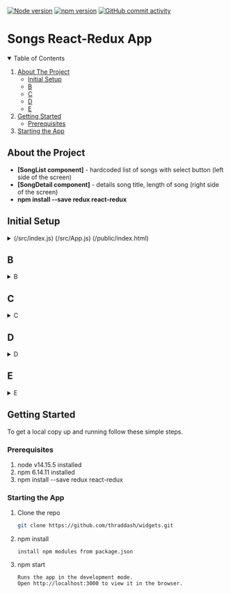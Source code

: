 [![Node version][node-shield]][node-url]
[![npm version][npm-shield]][npm-url]
[![GitHub commit activity][commits-shield]][commits-url]

# Songs React-Redux App

<!-- TABLE OF CONTENTS -->
<details open="open">
  <summary>Table of Contents</summary>
  <ol>
    <li>
      <a href="#about-the-project">About The Project</a>
      <ul>
        <li><a href="#initial-setup">Initial Setup</a></li>
        <li><a href="#b">B</a></li>
        <li><a href="#c">C</a></li>
        <li><a href="#d">D</a></li>
        <li><a href="#e">E</a></li>
      </ul>
    </li>
    <li>
      <a href="#getting-started">Getting Started</a>
      <ul>
        <li><a href="#prerequisites">Prerequisites</a></li>
      </ul>
    </li>
    <li><a href="#starting-the-app">Starting the App</a></li>

  </ol>
</details>

## About the Project
- <b>[SongList component]</b> - hardcoded list of songs with select button (left side of the screen) 
- <b>[SongDetail component]</b> - details song title, length of song (right side of the screen) 
- <b>npm install --save redux react-redux</b>

## Initial Setup
<details>
  <summary>(/src/index.js) (/src/App.js) (/public/index.html)</summary>
  
### /src/index.js
```node
import React from 'react';
import ReactDOM from 'react-dom';
import App from './components/App';

ReactDOM.render(<App />, document.querySelector('#root'));
```

### /src/components/App.js
 ```node
import React from 'react';

const App = () => {
    return <div>App</div>;
};

export default App;
```

### /public/index.html add stylesheet semantic ui css
https://cdnjs.com/libraries/semantic-ui
```node
<link rel="stylesheet" href="https://cdnjs.cloudflare.com/ajax/libs/semantic-ui/2.4.1/semantic.min.css" />
```
</details>

## B
<details>
  <summary>B</summary>
  
</details>

## C
<details>
  <summary>C</summary>
  
</details>

## D
<details>
  <summary>D</summary>
  
</details>

## E
<details>
  <summary>E</summary>
  
</details>

<!-- GETTING STARTED -->
## Getting Started
To get a local copy up and running follow these simple steps.

### Prerequisites
1. node v14.15.5 installed
2. npm 6.14.11 installed
3. npm install --save redux react-redux
 
### Starting the App

1. Clone the repo
   ```sh
   git clone https://github.com/thraddash/widgets.git
   ```
2. npm install
   ```
   install npm modules from package.json
   ```
3. npm start
   ```
   Runs the app in the development mode.
   Open http://localhost:3000 to view it in the browser.
   ``` 
  
<!-- MARKDOWN LINKS & IMAGES -->
[node-shield]: https://img.shields.io/badge/node-v14.15.5-blue
[node-url]: https://nodejs.org/
[npm-shield]: https://img.shields.io/badge/npm-v6.14.11-orange
[npm-url]: https://www.npmjs.com/package/npm-install
[commits-shield]: https://img.shields.io/badge/commits-30-green.svg
[commits-url]: https://img.shields.io/github/commit-activity/y/thraddash/songs
[product-screenshot]: /src/images/

